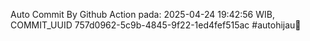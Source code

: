 Auto Commit By Github Action pada: 2025-04-24 19:42:56 WIB, COMMIT_UUID 757d0962-5c9b-4845-9f22-1ed4fef515ac #autohijau🗿
